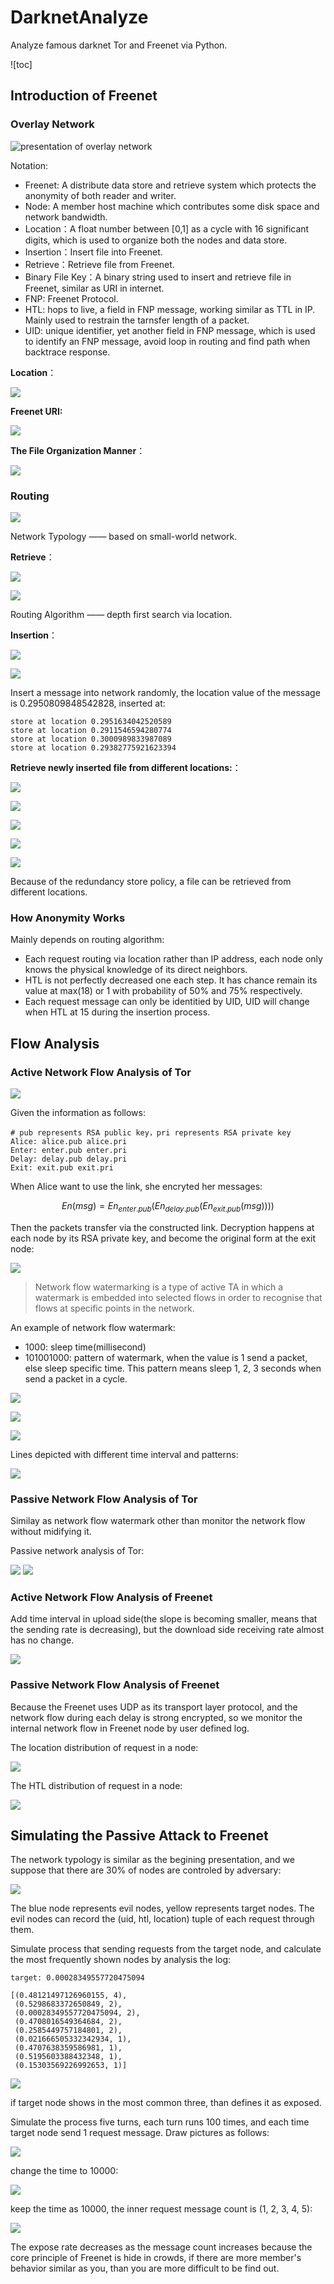 # DarknetAnalyze

Analyze famous darknet Tor and Freenet via Python.

![toc]

## Introduction of Freenet 

### Overlay Network

![presentation of overlay network](./pictures/overlay-network.png)

Notation:

- Freenet: A distribute data store and retrieve system which protects the anonymity of both reader and writer.
- Node: A member host machine which contributes some disk space and network bandwidth.
- Location：A float number between [0,1] as a cycle with 16 significant digits, which is used to organize both the nodes and data store.
- Insertion：Insert file into Freenet.
- Retrieve：Retrieve file from Freenet.
- Binary File Key：A binary string used to insert and retrieve file in Freenet, similar as URI in internet.
- FNP: Freenet Protocol.
- HTL: hops to live, a field in FNP message, working similar as TTL in IP. Mainly used to restrain the tarnsfer length of a packet.
- UID: unique identifier, yet another field in FNP message, which is used to identify an FNP message, avoid loop in routing and find path when backtrace response.

**Location**：

![](./pictures/location-distribution.png)

**Freenet URI:**

![](./pictures/freenet-key-en.png)

**The File Organization Manner**：

![](./pictures/file-organization.png)

### Routing

![](./pictures/nodes-typology.png)

Network Typology —— based on small-world network.

**Retrieve**：

![](./pictures/request-process-en.png)

![](./pictures/request-example.png)

Routing Algorithm —— depth first search via location.

**Insertion**：

![](./pictures/insert-process-en.png)

![](./pictures/insert-example.png)

Insert a message into network randomly, the location value of the message is 0.2950809848542828, inserted at:

```text
store at location 0.2951634042520589
store at location 0.2911546594280774
store at location 0.3000989833987089
store at location 0.29382775921623394
```

**Retrieve newly inserted file from different locations:**：

![](./pictures/request-example-0.png)

![](./pictures/request-example-1.png)

![](./pictures/request-example-2.png)

![](./pictures/request-example-3.png)

![](./pictures/request-example-4.png)

Because of the redundancy store policy, a file can be retrieved from different locations.

### How Anonymity Works

Mainly depends on routing algorithm:

- Each request routing via location rather than IP address, each node only knows the physical knowledge of its direct neighbors.
- HTL is not perfectly decreased one each step. It has chance remain its value at max(18) or 1 with probability of 50% and 75% respectively.
- Each request message can only be identitied by UID, UID will change when HTL at 15 during the insertion process.

## Flow Analysis

### Active Network Flow Analysis of Tor

![](./pictures/tor.png)

Given the information as follows:

```
# pub represents RSA public key，pri represents RSA private key
Alice: alice.pub alice.pri
Enter: enter.pub enter.pri
Delay: delay.pub delay.pri
Exit: exit.pub exit.pri
```

When Alice want to use the link, she encryted her messages:

$$ En(msg) = En_{enter.pub}(En_{delay.pub}(En_{exit.pub}(msg))))$$

Then the packets transfer via the constructed link. Decryption happens at each node by its RSA private key, and become the original form at the exit node:

![](./pictures/flow-watermark.png)

> Network flow watermarking is a type of active TA in which a watermark is embedded into selected flows in order to recognise that flows at specific points in the network.

An example of network flow watermark:

- 1000: sleep time(millisecond)
- 101001000: pattern of watermark, when the value is 1 send a packet, else sleep specific time. This pattern means sleep 1, 2, 3 seconds when send a packet in a cycle.

![](./pictures/flow_with_watermark_1000_101001000.png)

![](./pictures/flow_with_watermark_1000_101001000_modify.png)

![](./pictures/flow_with_watermark_1000_101001000_modify_2.png)

Lines depicted with different time interval and patterns:

![](./pictures/flow_with_all.png)

### Passive Network Flow Analysis of Tor

Similay as network flow watermark other than monitor the network flow without midifying it.

Passive network analysis of Tor:

![](./pictures/2018-11-21-16-22_field_time_via_scapy.png)
![](./pictures/2018-11-21-16-22_no_filter.png)

### Active Network Flow Analysis of Freenet

Add time interval in upload side(the slope is becoming smaller, means that the sending rate is decreasing), but the download side receiving rate almost has no change.

![](./pictures/freenet-watermark-test.png)

### Passive Network Flow Analysis of Freenet

Because the Freenet uses UDP as its transport layer protocol, and the network flow during each delay is strong encrypted, so we monitor the internal network flow in Freenet node by user defined log.

The location distribution of request in a node:

![](./pictures/key_loc_distribution_line.png)

The HTL distribution of request in a node:

![](./pictures/io_htl_distribution.png)

## Simulating the Passive Attack to Freenet

The network typology is similar as the begining presentation, and we suppose that there are 30% of nodes are controled by adversary:

![](./pictures/bad-nodes-with-target.png)

The blue node represents evil nodes, yellow represents target nodes. The evil nodes can record the (uid, htl, location) tuple of each request through them.

Simulate process that sending requests from the target node, and calculate the most frequently shown nodes by analysis the log: 

```text
target: 0.00028349557720475094

[(0.48121497126960155, 4),
 (0.5298683372650849, 2),
 (0.00028349557720475094, 2),
 (0.4708016549364684, 2),
 (0.2585449757184801, 2),
 (0.021666505332342934, 1),
 (0.4707638359586981, 1),
 (0.5195603388432348, 1),
 (0.15303569226992653, 1)]
```

![](./pictures/possible-nodes.png)

if target node shows in the most common three, than defines it as exposed.

Simulate the process five turns, each turn runs 100 times, and each time target node send 1 request message. Draw pictures as follows:

![](./pictures/freenet-passive-100.png)

change the time to 10000:

![](./pictures/freenet-passive-10000.png)

keep the time as 10000, the inner request message count is (1, 2, 3, 4, 5):

![](./pictures/freenet-passive-10000-change.png)

The expose rate decreases as the message count increases because the core principle of Freenet is hide in crowds, if there are more member's behavior similar as you, than you are more difficult to be find out.
